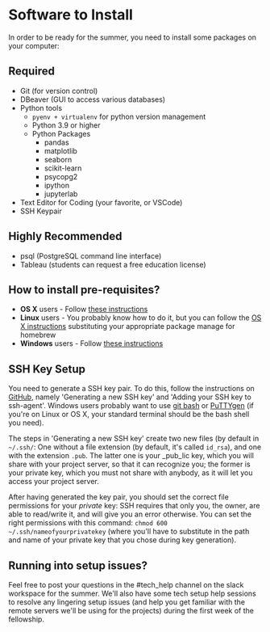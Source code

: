 # Software to Install

In order to be ready for the summer, you need to install some packages on your computer:

## Required

*   Git (for version control)
*   DBeaver (GUI to access various databases)
*   Python tools
    *   `pyenv + virtualenv` for python version management
    *   Python 3.9 or higher
    *   Python Packages
        *   pandas
        *   matplotlib
        *   seaborn
        *   scikit-learn
        *   psycopg2
        *   ipython
        *   jupyterlab
  *   Text Editor for Coding (your favorite, or VSCode)
  *   SSH Keypair

## Highly Recommended
*   psql (PostgreSQL command line interface)
*   Tableau (students can request a free education license)

## How to install pre-requisites?

*   **OS X** users - Follow [these instructions](osx.md)
*   **Linux** users - You probably know how to do it, but you can follow the [OS X instructions](osx.md) substituting your appropriate package manage for homebrew
*   **Windows** users - Follow [these instructions](windows.md)

## SSH Key Setup

You need to generate a SSH key pair. To do this, follow the
instructions on
[GitHub](https://help.github.com/articles/generating-a-new-ssh-key-and-adding-it-to-the-ssh-agent/),
namely 'Generating a new SSH key' and 'Adding your SSH key to
ssh-agent'. Windows users probably want to use [git
bash](https://git-for-windows.github.io/) or
[PuTTYgen](https://winscp.net/eng/docs/ui_puttygen) (if you're on
Linux or OS X, your standard terminal should be the bash shell you
need).

The steps in 'Generating a new SSH key' create two new files (by
default in `~/.ssh/`: One without a file extension (by default, it's
called `id_rsa`), and one with the extension `.pub`. The latter one is
your _pub_lic key, which you will share with your project server, so
that it can recognize you; the former is your private key, which you
must not share with anybody, as it will let you access your project
server.

After having generated the key pair, you should set the correct file
permissions for your _private_ key: SSH requires that only you, the
owner, are able to read/write it, and will give you an error
otherwise. You can set the right permissions with this command: `chmod
600 ~/.ssh/nameofyourprivatekey` (where you'll have to substitute in
the path and name of your private key that you chose during key
generation).

## Running into setup issues?

Feel free to post your questions in the #tech_help channel on the slack workspace for the summer. We'll also have some tech setup help sessions to resolve any lingering setup issues (and help you get familiar with the remote servers we'll be using for the projects) during the first week of the fellowship.

